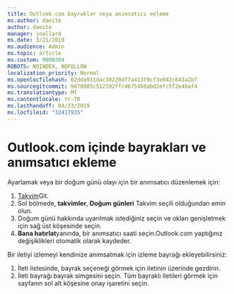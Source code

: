 ```yaml
---
title: Outlook.com bayraklar veya anımsatıcı ekleme
ms.author: daeite
author: daeite
manager: joallard
ms.date: 3/21/2019
ms.audience: Admin
ms.topic: article
ms.custom: 9000304
ROBOTS: NOINDEX, NOFOLLOW
localization_priority: Normal
ms.openlocfilehash: 62dda911dac38220df7a413f9cf3e042c643a2bf
ms.sourcegitcommit: 9d78905c512192ffc4675468abd2efc5f2e4baf4
ms.translationtype: MT
ms.contentlocale: tr-TR
ms.lasthandoff: 04/23/2019
ms.locfileid: "32417935"
---
```

# <a name="adding-flags-and-reminders-in-outlookcom"></a>Outlook.com içinde bayrakları ve anımsatıcı ekleme

Ayarlamak veya bir doğum günü olayı için bir anımsatıcı düzenlemek için:

1. [Takvim](https://outlook.live.com/calendar/)Git.
1. Sol bölmede, **takvimler**, **Doğum günleri** Takvim seçili olduğundan emin olun.
1. Doğum günü hakkında uyarılmak istediğiniz seçin ve okları genişletmek için sağ üst köşesinde seçin.
1. **Bana hatırlat**yanında, bir anımsatıcı saati seçin.Outlook.com yaptığınız değişiklikleri otomatik olarak kaydeder.

Bir iletiyi izlemeyi kendinize anımsatmak için izleme bayrağı ekleyebilirsiniz:

1. İleti listesinde, bayrak seçeneği görmek için iletinin üzerinde gezdirin.
1. İleti bayrağı bayrak simgesini seçin. Tüm bayraklı iletileri görmek için sayfanın sol alt köşesine onay işaretini seçin.